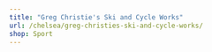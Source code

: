 ```yaml
---
title: "Greg Christie's Ski and Cycle Works"
url: /chelsea/greg-christies-ski-and-cycle-works/
shop: Sport
---
```


